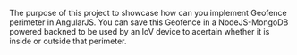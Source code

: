 The purpose of this project to showcase how can you implement Geofence perimeter in AngularJS. You can save this Geofence in a NodeJS-MongoDB powered backned to be used by an IoV device to acertain whether it is inside or outside that perimeter.